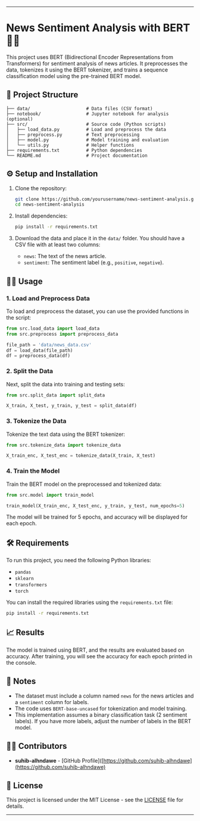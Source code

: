 
---

# News Sentiment Analysis with BERT 📰🤖

This project uses BERT (Bidirectional Encoder Representations from Transformers) for sentiment analysis of news articles. It preprocesses the data, tokenizes it using the BERT tokenizer, and trains a sequence classification model using the pre-trained BERT model.

## 📂 Project Structure

```
├── data/                     # Data files (CSV format)
├── notebook/                 # Jupyter notebook for analysis (optional)
├── src/                      # Source code (Python scripts)
│   ├── load_data.py          # Load and preprocess the data
│   ├── preprocess.py         # Text preprocessing
│   ├── model.py              # Model training and evaluation
│   └── utils.py              # Helper functions
├── requirements.txt          # Python dependencies
└── README.md                 # Project documentation
```

## ⚙️ Setup and Installation

1. Clone the repository:
   ```bash
   git clone https://github.com/yourusername/news-sentiment-analysis.git
   cd news-sentiment-analysis
   ```

2. Install dependencies:
   ```bash
   pip install -r requirements.txt
   ```

3. Download the data and place it in the `data/` folder. You should have a CSV file with at least two columns:
   - `news`: The text of the news article.
   - `sentiment`: The sentiment label (e.g., `positive`, `negative`).

## 🧑‍💻 Usage

### 1. Load and Preprocess Data

To load and preprocess the dataset, you can use the provided functions in the script:

```python
from src.load_data import load_data
from src.preprocess import preprocess_data

file_path = 'data/news_data.csv'
df = load_data(file_path)
df = preprocess_data(df)
```

### 2. Split the Data

Next, split the data into training and testing sets:

```python
from src.split_data import split_data

X_train, X_test, y_train, y_test = split_data(df)
```

### 3. Tokenize the Data

Tokenize the text data using the BERT tokenizer:

```python
from src.tokenize_data import tokenize_data

X_train_enc, X_test_enc = tokenize_data(X_train, X_test)
```

### 4. Train the Model

Train the BERT model on the preprocessed and tokenized data:

```python
from src.model import train_model

train_model(X_train_enc, X_test_enc, y_train, y_test, num_epochs=5)
```

The model will be trained for 5 epochs, and accuracy will be displayed for each epoch.

## 🛠️ Requirements

To run this project, you need the following Python libraries:

- `pandas`
- `sklearn`
- `transformers`
- `torch`

You can install the required libraries using the `requirements.txt` file:

```bash
pip install -r requirements.txt
```

## 📈 Results

The model is trained using BERT, and the results are evaluated based on accuracy. After training, you will see the accuracy for each epoch printed in the console.

## 📝 Notes

- The dataset must include a column named `news` for the news articles and a `sentiment` column for labels.
- The code uses `BERT-base-uncased` for tokenization and model training.
- This implementation assumes a binary classification task (2 sentiment labels). If you have more labels, adjust the number of labels in the BERT model.

## 🧑‍💻 Contributors

- **suhib-alhndawe** - [GitHub Profile]([https://github.com/suhib-alhndawe](https://github.com/suhib-alhndawe)

## 📄 License

This project is licensed under the MIT License - see the [LICENSE](LICENSE) file for details.

---

